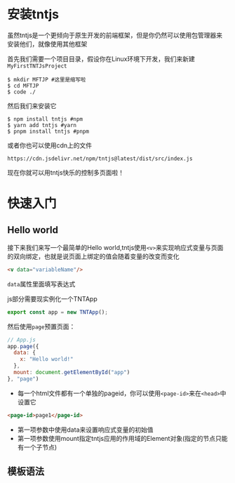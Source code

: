 # 安装tntjs
虽然tntjs是一个更倾向于原生开发的前端框架，但是你仍然可以使用包管理器来安装他们，就像使用其他框架

首先我们需要一个项目目录，假设你在Linux环境下开发，我们来新建`MyFirstTNTJsProject`
```shell
$ mkdir MFTJP #这里是缩写啦
$ cd MFTJP
$ code ./
```

然后我们来安装它
```shell
$ npm install tntjs #npm
$ yarn add tntjs #yarn
$ pnpm install tntjs #pnpm
```
或者你也可以使用cdn上的文件
```url
https://cdn.jsdelivr.net/npm/tntjs@latest/dist/src/index.js
```

现在你就可以用tntjs快乐的控制多页面啦！

# 快速入门
## Hello world

接下来我们来写一个最简单的Hello world,tntjs使用`<v>`来实现响应式变量与页面的双向绑定，也就是说页面上绑定的值会随着变量的改变而变化
```html
<v data="variableName"/>
```
`data`属性里面填写表达式

js部分需要现实例化一个TNTApp
```JavaScript
export const app = new TNTApp();
```

然后使用`page`预置页面：
```JavaScript
// App.js
app.page({
  data: {
    x: "Hello world!"
  },
  mount: document.getElementById("app")
}, "page")
```
* 每一个html文件都有一个单独的pageid，你可以使用`<page-id>`来在`<head>`中设置它
```html
<page-id>page1</page-id>
```
* 第一项参数中使用data来设置响应式变量的初始值
* 第一项参数使用mount指定tntjs应用的作用域的Element对象(指定的节点只能有一个子节点)

## 模板语法